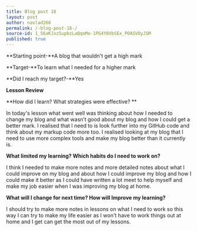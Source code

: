 ```yaml
---
title: Blog post 18
layout: post
author: navlad266
permalink: /-blog-post-18-/
source-id: 1_56aKJxz5upbzLaQqoMo-1PG4Y0VbSEx_POASVOyJSM
published: true
---
```

**Starting point-**A blog that wouldn't get a high mark

**Target-**To learn what I needed for a higher mark

**Did I reach my target?-**Yes

**Lesson Review**

**How did I learn? What strategies were effective? **

In today's lesson what went well was thinking about how I needed to change my blog and what wasn’t good about my blog and how I could get a better mark. I realised that I need to is look further into my GitHub code and think about my markup code more too. I realised looking at my blog that I need to use more complex tools and make my blog better than it currently is.

**What limited my learning? Which habits do I need to work on?**

I think I needed to make more notes and more detailed notes about what I could improve on my blog and about how I could improve my blog and how I could make it better as I could have written a lot meet to help myself and make my job easier when I was improving my blog at home.

**What will I change for next time? How will Improve my learning?**

I should try to make more notes in lessons on what I need to work so this way I can try to make my life easier as I won't have to work things out at home and I get can get the most out of my lessons.

